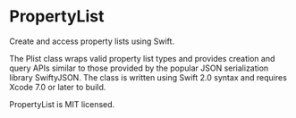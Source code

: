 # PropertyList
Create and access property lists using Swift.

The Plist class wraps valid property list types and provides creation and query APIs similar to those provided by the popular JSON serialization library SwiftyJSON. The class is written using Swift 2.0 syntax and requires Xcode 7.0 or later to build.

PropertyList is MIT licensed.
